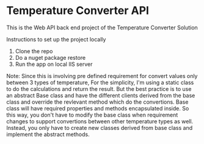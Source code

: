 # Temperature Converter API
This is the Web API back end project of the Temperature Converter Solution

Instructions to set up the project locally

1. Clone the repo
2. Do a nuget package restore
3. Run the app on local IIS server


Note: Since this is involving pre defined requirement for convert values only between 3 types of temperature, For the simplicity, I'm using a static class to do the calculations and return the result. But the best practice is to use an abstract Base class and have the different clients derived from the base class and override the revlevant method which do the convertions. Base class will have required properties and methods encapsulated inside. So this way, you don't have to modify the base class when requirement changes to support convertions between other temperature types as well. Instead, you only have to create new classes derived from base class and implement the abstract methods. 
